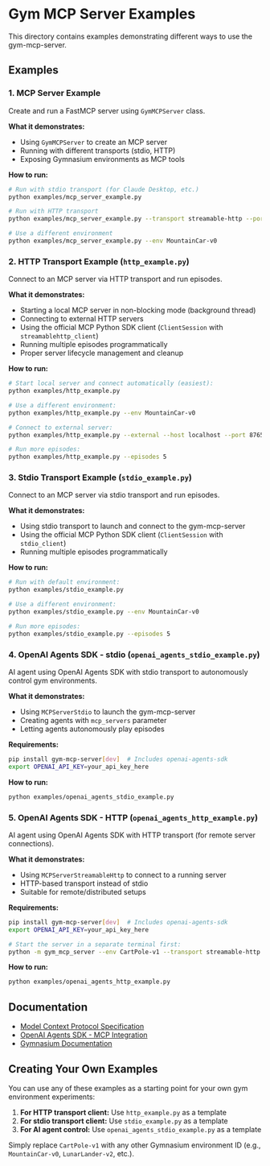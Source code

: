 # Gym MCP Server Examples

This directory contains examples demonstrating different ways to use the gym-mcp-server.

## Examples

### 1. MCP Server Example

Create and run a FastMCP server using `GymMCPServer` class.

**What it demonstrates:**
- Using `GymMCPServer` to create an MCP server
- Running with different transports (stdio, HTTP)
- Exposing Gymnasium environments as MCP tools

**How to run:**
```bash
# Run with stdio transport (for Claude Desktop, etc.)
python examples/mcp_server_example.py

# Run with HTTP transport
python examples/mcp_server_example.py --transport streamable-http --port 8000

# Use a different environment
python examples/mcp_server_example.py --env MountainCar-v0
```

### 2. HTTP Transport Example (`http_example.py`)

Connect to an MCP server via HTTP transport and run episodes.

**What it demonstrates:**
- Starting a local MCP server in non-blocking mode (background thread)
- Connecting to external HTTP servers
- Using the official MCP Python SDK client (`ClientSession` with `streamablehttp_client`)
- Running multiple episodes programmatically
- Proper server lifecycle management and cleanup

**How to run:**
```bash
# Start local server and connect automatically (easiest):
python examples/http_example.py

# Use a different environment:
python examples/http_example.py --env MountainCar-v0

# Connect to external server:
python examples/http_example.py --external --host localhost --port 8765

# Run more episodes:
python examples/http_example.py --episodes 5
```

### 3. Stdio Transport Example (`stdio_example.py`)

Connect to an MCP server via stdio transport and run episodes.

**What it demonstrates:**
- Using stdio transport to launch and connect to the gym-mcp-server
- Using the official MCP Python SDK client (`ClientSession` with `stdio_client`)
- Running multiple episodes programmatically

**How to run:**
```bash
# Run with default environment:
python examples/stdio_example.py

# Use a different environment:
python examples/stdio_example.py --env MountainCar-v0

# Run more episodes:
python examples/stdio_example.py --episodes 5
```

### 4. OpenAI Agents SDK - stdio (`openai_agents_stdio_example.py`)

AI agent using OpenAI Agents SDK with stdio transport to autonomously control gym environments.

**What it demonstrates:**
- Using `MCPServerStdio` to launch the gym-mcp-server
- Creating agents with `mcp_servers` parameter
- Letting agents autonomously play episodes

**Requirements:**
```bash
pip install gym-mcp-server[dev]  # Includes openai-agents-sdk
export OPENAI_API_KEY=your_api_key_here
```

**How to run:**
```bash
python examples/openai_agents_stdio_example.py
```

### 5. OpenAI Agents SDK - HTTP (`openai_agents_http_example.py`)

AI agent using OpenAI Agents SDK with HTTP transport (for remote server connections).

**What it demonstrates:**
- Using `MCPServerStreamableHttp` to connect to a running server
- HTTP-based transport instead of stdio
- Suitable for remote/distributed setups

**Requirements:**
```bash
pip install gym-mcp-server[dev]  # Includes openai-agents-sdk
export OPENAI_API_KEY=your_api_key_here

# Start the server in a separate terminal first:
python -m gym_mcp_server --env CartPole-v1 --transport streamable-http --port 8000
```

**How to run:**
```bash
python examples/openai_agents_http_example.py
```

## Documentation

- [Model Context Protocol Specification](https://modelcontextprotocol.io/)
- [OpenAI Agents SDK - MCP Integration](https://openai.github.io/openai-agents-python/mcp/)
- [Gymnasium Documentation](https://gymnasium.farama.org/)

## Creating Your Own Examples

You can use any of these examples as a starting point for your own gym environment experiments:

1. **For HTTP transport client:** Use `http_example.py` as a template
2. **For stdio transport client:** Use `stdio_example.py` as a template
3. **For AI agent control:** Use `openai_agents_stdio_example.py` as a template

Simply replace `CartPole-v1` with any other Gymnasium environment ID (e.g., `MountainCar-v0`, `LunarLander-v2`, etc.).

